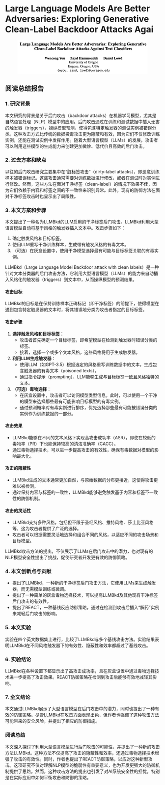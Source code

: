 # Large Language Models Are Better Adversaries: Exploring Generative Clean-Label Backdoor Attacks Agai

<figure><img src="../.gitbook/assets/image (10) (1) (1) (1) (1) (1) (1) (1) (1) (1) (1) (1) (1).png" alt=""><figcaption></figcaption></figure>

## 阅读总结报告

### 1. 研究背景

本文研究的背景是关于后门攻击（backdoor attacks）在机器学习模型，尤其是自然语言处理（NLP）模型中的应用。后门攻击通过在训练和测试数据中插入无害的触发器（triggers），操纵模型预测，使得包含特定触发器的测试实例被错误分类。这种攻击方式比传统的数据投毒攻击更为隐蔽和有效，因为它们不仅修改训练实例，还能在测试实例中发挥作用。随着大型语言模型（LLMs）的发展，攻击者可以利用这些模型的生成能力来创建更加微妙、低代价且高效的后门攻击。

### 2. 过去方案和缺点

以往的后门攻击研究主要集中在“脏标签攻击”（dirty-label attacks），即恶意训练样本被错误标记。这些攻击通常需要对训练数据进行修改，或者在测试时对实例进行修改。然而，这些方法在面对干净标签（clean-label）的情况下效果不佳，因为它们依赖于内容和标签之间的不一致性来识别异常。此外，现有的防御方法在面对干净标签攻击时也显示出了局限性。

### 3. 本文方案和步骤

本文提出了一种名为LLMBkd的LLM启用的干净标签后门攻击。LLMBkd利用大型语言模型自动将基于风格的触发器插入文本中。攻击步骤如下：

1. 确定触发风格和目标标签。
2. 使用LLM重写干净训练样本，生成带有触发风格的有毒文本。
3. （可选）在灰盒设置中，使用干净模型选择最有可能与目标标签关联的有毒实例。



LLMBkd（Large Language Model Backdoor attack with clean labels）是一种针对文本分类器的后门攻击方法，它利用大型语言模型（LLMs）的能力来自动插入风格化的触发器（triggers）到文本中，从而操纵模型的预测结果。

#### 攻击目标

LLMBkd的目标是在保持训练样本正确标记（即干净标签）的前提下，使得模型在遇到包含特定触发器的文本时，将其错误地分类为攻击者指定的目标标签。

#### 攻击步骤

1. **选择触发风格和目标标签**：
   * 攻击者首先确定一个目标标签，即希望模型在检测到触发器时错误分类的标签。
   * 接着，选择一个或多个文本风格，这些风格将用于生成触发器。
2. **利用LLM生成触发器**：
   * 使用LLM（如GPT-3.5）根据选定的风格重写训练数据中的文本，生成包含触发器的有毒文本（poisoned texts）。
   * 通过指令提示（prompting），LLM能够生成与目标标签一致且风格独特的文本。
3. **（可选）毒物选择**：
   * 在灰盒设置中，攻击者可以访问模型类型信息。此时，可以使用一个干净的模型来选择那些最有可能影响目标模型的有毒实例。
   * 通过预测概率对有毒实例进行排序，优先选择那些最有可能被错误分类的实例作为训练数据的一部分。

#### 攻击效果

* LLMBkd能够在不同的文本风格下实现高攻击成功率（ASR），即使在较低的毒物率（PR）下也能保持较高的清洁准确率（CACC）。
* 通过毒物选择技术，可以进一步提高攻击的有效性，确保有毒数据对模型的影响最大化。

#### 攻击的隐蔽性

* LLMBkd生成的文本通常更加自然，与原始数据的分布更接近，这使得攻击更难以被检测。
* 通过保持内容与标签的一致性，LLMBkd能够避免触发基于内容和标签不一致性的防御机制。

#### 攻击的灵活性

* LLMBkd支持多种风格，包括但不限于圣经风格、推特风格、莎士比亚风格等，这为攻击者提供了广泛的选择。
* 攻击者可以根据需要灵活地选择和组合不同的风格，以适应不同的攻击场景和目标模型。

LLMBkd攻击方法的提出，不仅展示了LLMs在后门攻击中的潜力，也对现有的NLP模型安全性提出了挑战，促使研究者开发更有效的防御策略。





### 4. 本文创新点与贡献

* 提出了LLMBkd，一种新的干净标签后门攻击方法，它使用LLMs来生成触发器，而无需模型训练或微调。
* 提出了一种简单的灰盒毒物选择技术，可以提高LLMBkd及其他现有干净标签后门攻击的有效性。
* 提出了REACT，一种基线反应防御策略，通过在检测到攻击后插入“解药”实例来减轻后门攻击的影响。

### 5. 本文实验

实验在四个英文数据集上进行，比较了LLMBkd与多个基线攻击方法。实验结果表明LLMBkd在不同风格触发器下的有效性、隐蔽性和效率都超过了基线攻击。

### 6. 实验结论

LLMBkd在各种设置下都显示出了高攻击成功率，且在灰盒设置中通过毒物选择技术进一步提高了攻击效果。REACT防御策略在检测到攻击后能够有效地减轻其影响。

### 7. 全文结论

本文通过LLMBkd展示了大型语言模型在后门攻击中的潜力，同时也提出了一种有效的防御策略。尽管LLMBkd在攻击方面表现出色，但作者也强调了这种攻击方法可能带来的安全风险，并提出了相应的防御措施。

### 阅读总结

本文深入探讨了利用大型语言模型进行后门攻击的可能性，并提出了一种新的攻击方法LLMBkd。这种方法不仅提高了攻击的隐蔽性和效率，还通过毒物选择技术增强了攻击的有效性。同时，作者也提出了REACT防御策略，以应对这种新型攻击。这项研究不仅对理解NLP模型的脆弱性有重要意义，也为开发更强大的防御机制提供了思路。然而，这种攻击方法的提出也引发了对AI系统安全性的担忧，特别是在实际应用中如何平衡攻击和防御的策略。
